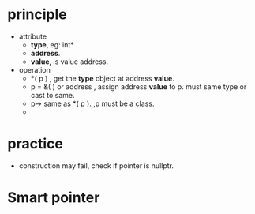 # principle
- attribute
	- **type**, eg: int* .
	- **address**.
	- **value**, is value address.
- operation
	- *( p ) , get the **type** object at address **value**.
	- p = &( ) or address , assign address **value** to p. must same type or cast to same.
	- p-> same as *( p ). ,p must be a class.
	- 

# practice
- construction may fail, check if pointer is nullptr.

# Smart pointer

